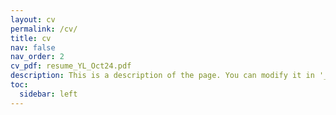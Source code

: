 ```yaml
---
layout: cv
permalink: /cv/
title: cv
nav: false
nav_order: 2
cv_pdf: resume_YL_Oct24.pdf
description: This is a description of the page. You can modify it in '_pages/cv.md'. You can also change or remove the top pdf download button.
toc:
  sidebar: left
---
```

